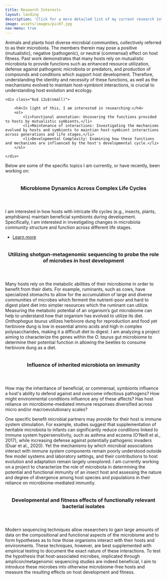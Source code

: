 ```yaml
---
title: Research Interests
layout: landing
description: 'Click for a more detailed list of my current research interests.'
image: assets/images/pic07.jpg
nav-menu: true
---
```


<!-- Main -->
<div id="main">

<!-- One -->
<section id="one">
	<div class="inner">
		<p>

Animals and plants host diverse microbial communities, collectively referred to as their microbiota. The members therein may pose a positive (mutualistic), negative (pathogenic), or neutral (commensal) effect on host fitness. Past work demonstrates that many hosts rely on mutualistic microbiota to provide functions such as enhanced resource utilization, defense against pathogenic microbiota or predators, and production of compounds and conditions which support host development. Therefore, understanding the identity and necessity of these functions, as well as the mechanisms evolved to maintain host-symbiont interactions, is crucial to understanding host evolution and ecology.

	<div class="6u$ 12u$(small)">

		<h4>In light of this, I am interested in researching:</h4>
		<ol>
			<li>Functional annotation: Uncovering the functions provided to hosts by mutualistic symbionts,</li>
			<li>Maintenance of interactions: Investigating the mechanisms evolved by hosts and symbionts to maintian host-symbiont interactions across generations and life stages,</li>
			<li>Developmental Complexity: Examining how these functions and mechanisms are influenced by the host's developmental cycle.</li>
		</ol>

	</div>
Below are some of the specific topics I am currently, or have recently, been working on:
</p>
	</div>
</section>

<!-- Two -->
<section id="two" class="spotlights">
	<section>
		<a href="interests/dynamics.html" class="image">
			<img src="{% link assets/images/circle_graph.jpg %}" alt="" data-position="center center" />
		</a>
		<div class="content">
			<div class="inner">
				<header class="major">
					<h3>Microbiome Dynamics Across Complex Life Cycles</h3>
				</header>
				<p>I am interested in how hosts with intricate life cycles (e.g., insects, plants, amphibians) maintain beneficial symbionts during development. Specifically, I am interested in investigating changes in microbiota community structure and function across different life stages. </p>
				<ul class="actions">
					<li><a href="interests/dynamics.html" class="button">Learn more</a></li>
				</ul>
			</div>
		</div>
	</section>
	<section>
		<a class="image">
			<img src="{% link assets/images/pic09.jpg %}" alt="" data-position="top center" />
		</a>
		<div class="content">
			<div class="inner">
				<header class="major">
					<h3>Utilizing shotgun-metagenomic sequencing to probe the role of microbes in host development</h3>
				</header>
				<p>Many hosts rely on the metabolic abilities of their microbiome in order to benefit from their diets. For example, ruminants, such as cows, have specialized stomachs to allow for the accumulation of large and diverse communities of microbes which ferment the nutrient-poor and hard to digest plant diet into simpler resources which the ruminant can utilize. Measuring the metabolic potential of an organism’s gut microbiome can help to understand how that organism has evolved to utilize its diet. <i>Onthophagus taurus</i> utilizes herbivore dung for reproduction and food yet herbivore dung is low in essential amino acids and high in complex polysaccharides, making it a difficult diet to digest. I am analyzing a project aiming to characterize the genes within the <i>O. taurus</i> gut microbiome to determine their potential function in allowing the beetles to consume herbivore dung as a diet.</p>
			</div>
		</div>
	</section>
	<section>
		<a class="image">
			<img src="{% link assets/images/pic10.jpg %}" alt="" data-position="25% 25%" />
		</a>
		<div class="content">
			<div class="inner">
				<header class="major">
					<h3>Influence of inherited microbiota on immunity</h3>
				</header>
				<p>How may the inheritance of beneficial, or commensal, symbionts influence a host's ability to defend against and overcome infectious pathogens? How might environmental conditions influence any of these affects? Has host reliance on microbiome-mediated immune responses diversified across micro and/or macroevolutionary scales?
				<div>
				One specific benefit microbial partners may provide for their host is immune system stimulation. For example, studies suggest that supplementation of heritable microbiota to infants can significantly reduce conditions linked to immune system hypersensitivity, such as asthma and eczema (O’Neill et al., 2017), while increasing defense against potentially pathogenic invaders (Duar et al., 2020). Yet the mechanisms by which microbial associations interact with immune system components remain poorly understood outside few model systems and laboratory settings, and their contributions to host evolution and adaptation remain largely unexplored. I am currently working on a project to characterize the role of microbiota in determining the potential and functional immunity of an insect host and assessing the nature and degree of divergence among host species and populations in their reliance on microbiome-mediated immunity.
				</p>
			</div>
		</div>
	</section>
		<section>
		<a class="image">
			<img src="{% link assets/images/pic09.jpg %}" alt="" data-position="top center" />
		</a>
		<div class="content">
			<div class="inner">
				<header class="major">
					<h3>Developmental and fitness effects of functionally relevant bacterial isolates</h3>
				</header>
				<p>Modern sequencing techniques allow researchers to gain large amounts of data on the compositional and functional aspects of the microbiome and to form hypotheses as to how those organisms interact with their hosts and environments. These techniques, however, are best supplemented with empirical testing to document the exact nature of these interactions. To test the hypothesis that host-associated microbes, implicated through amplicon/metagenomic sequencing studies are indeed beneficial, I aim to introduce these microbes into otherwise microbiome-free hosts and measure the resulting effects on host development and fitness.</p>
			</div>
		</div>
	</section>
</section>
